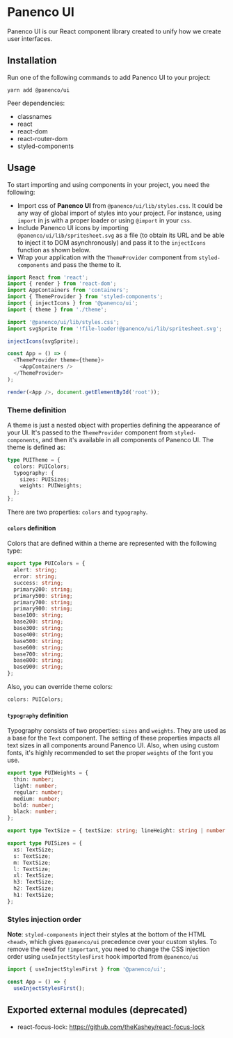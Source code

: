 # Panenco UI

Panenco UI is our React component library created to unify how we create user interfaces.

## Installation

Run one of the following commands to add Panenco UI to your project:

```
yarn add @panenco/ui
```

Peer dependencies:

- classnames
- react
- react-dom
- react-router-dom
- styled-components

## Usage

To start importing and using components in your project, you need the following:

- Import css of **Panenco UI** from `@panenco/ui/lib/styles.css`. It could be any way of global import of styles into your project. For instance, using `import` in js with a proper loader or using `@import` in your `css`.
- Include Panenco UI icons by importing `@panenco/ui/lib/spritesheet.svg` as a file (to obtain its URL and be able to inject it to DOM asynchronously) and pass it to the `injectIcons` function as shown below.
- Wrap your application with the `ThemeProvider` component from `styled-components` and pass the theme to it.

```javascript
import React from 'react';
import { render } from 'react-dom';
import AppContainers from 'containers';
import { ThemeProvider } from 'styled-components';
import { injectIcons } from '@panenco/ui';
import { theme } from './theme';

import '@panenco/ui/lib/styles.css';
import svgSprite from '!file-loader!@panenco/ui/lib/spritesheet.svg';

injectIcons(svgSprite);

const App = () => (
  <ThemeProvider theme={theme}>
    <AppContainers />
  </ThemeProvider>
);

render(<App />, document.getElementById('root'));
```

### Theme definition

A theme is just a nested object with properties defining the appearance of your UI. It's passed to the `ThemeProvider` component from `styled-components`, and then it's available in all components of Panenco UI. The theme is defined as:

```typescript
type PUITheme = {
  colors: PUIColors;
  typography: {
    sizes: PUISizes;
    weights: PUIWeights;
  };
};
```

There are two properties: `colors` and `typography`.

#### `colors` definition

Colors that are defined within a theme are represented with the following type:

```typescript
export type PUIColors = {
  alert: string;
  error: string;
  success: string;
  primary200: string;
  primary500: string;
  primary700: string;
  primary900: string;
  base100: string;
  base200: string;
  base300: string;
  base400: string;
  base500: string;
  base600: string;
  base700: string;
  base800: string;
  base900: string;
};
```

Also, you can override theme colors:

```typescript
colors: PUIColors;
```

#### `typography` definition

Typography consists of two properties: `sizes` and `weights`. They are used as a base for the `Text` component. The setting of these properties impacts all text sizes in all components around Panenco UI. Also, when using custom fonts, it's highly recommended to set the proper `weights` of the font you use.

```typescript
export type PUIWeights = {
  thin: number;
  light: number;
  regular: number;
  medium: number;
  bold: number;
  black: number;
};

export type TextSize = { textSize: string; lineHeight: string | number };

export type PUISizes = {
  xs: TextSize;
  s: TextSize;
  m: TextSize;
  l: TextSize;
  xl: TextSize;
  h3: TextSize;
  h2: TextSize;
  h1: TextSize;
};
```

### Styles injection order

**Note**: `styled-components` inject their styles at the bottom of the HTML `<head>`, which gives `@panenco/ui` precedence over your custom styles. To remove the need for `!important`, you need to change the CSS injection order using `useInjectStylesFirst` hook imported from `@panenco/ui`

```typescript
import { useInjectStylesFirst } from '@panenco/ui';

const App = () => {
  useInjectStylesFirst();
```

## Exported external modules (deprecated)

- react-focus-lock: https://github.com/theKashey/react-focus-lock
